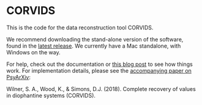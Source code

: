 # CORVIDS

This is the code for the data reconstruction tool CORVIDS.

We recommend downloading the stand-alone version of the software, found in the [latest release](https://github.com/katherinemwood/corvids/releases). We currently have a Mac standalone, with Windows on the way.

For help, check out the documentation or [this blog post](https://katherinemwood.github.io/post/corvids) to see how things work. For implementation details, please see the [accompanying paper on PsyArXiv](https://psyarxiv.com/7shr8):

Wilner, S. A., Wood, K., & Simons, D.J. (2018). Complete recovery of values in diophantine systems (CORVIDS).
